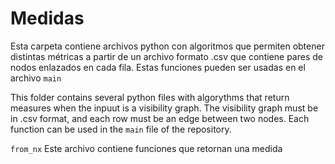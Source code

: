 # Medidas

Esta carpeta contiene archivos python con algoritmos que permiten obtener distintas métricas a partir de un archivo formato .csv que contiene pares de nodos enlazados en cada fila. Estas funciones pueden ser usadas en el archivo `main`

This folder contains several python files with algorythms that return measures when the inpuut is a visibility graph. The visibility graph must be in .csv format, and each row must be an edge between two nodes. Each function can be used in the `main` file of the repository.

```from_nx``` Este archivo contiene funciones que retornan una medida 